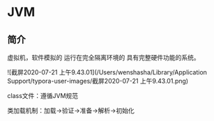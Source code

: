 # JVM

## 简介

虚拟机，软件模拟的 运行在完全隔离环境的 具有完整硬件功能的系统。

![截屏2020-07-21 上午9.43.01](/Users/wenshasha/Library/Application Support/typora-user-images/截屏2020-07-21 上午9.43.01.png)

class文件：遵循JVM规范

类加载机制：加载->验证->准备->解析->初始化